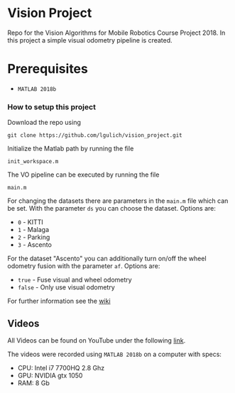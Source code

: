 # Vision Project
Repo for the Vision Algorithms for Mobile Robotics Course Project 2018. In this project a simple visual odometry pipeline is created.

# Prerequisites
* `MATLAB 2018b`

### How to setup this project

Download the repo using
```
git clone https://github.com/lgulich/vision_project.git
```

Initialize the Matlab path by running the file
```
init_workspace.m
```


The VO pipeline can be executed by running the file 
```
main.m
```

For changing the datasets there are parameters in the `main.m` file which can be set. With the parameter `ds` you can choose the dataset. Options are:

* `0` - KITTI
* `1` - Malaga
* `2` - Parking
* `3` - Ascento

For the dataset "Ascento" you can additionally turn on/off the wheel odometry fusion with the parameter `af`. Options are:
* `true` - Fuse visual and wheel odometry
* `false` - Only use visual odometry

For further information see the [wiki](https://github.com/lgulich/vision_project/wiki)

## Videos

All Videos can be found on YouTube under the following [link](https://www.youtube.com/playlist?list=PLontLx8LzKiKnGcEXOgwrntr8GkptaOE_).

The videos were recorded using `MATLAB 2018b` on a computer with specs:
* CPU: Intel i7 7700HQ 2.8 Ghz
* GPU: NVIDIA gtx 1050
* RAM: 8 Gb
